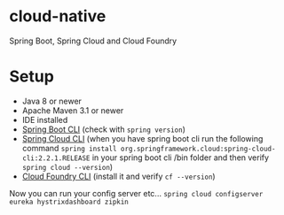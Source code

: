 # cloud-native
Spring Boot, Spring Cloud and Cloud Foundry

# Setup
 - Java 8 or newer
 - Apache Maven 3.1 or newer
 - IDE installed
 - [Spring Boot CLI](https://docs.spring.io/spring-boot/docs/current/reference/html/spring-boot-cli.html) (check with `spring version`)
 - [Spring Cloud CLI](https://cloud.spring.io/spring-cloud-cli/reference/html/) (when you have spring boot cli run the following command `spring install org.springframework.cloud:spring-cloud-cli:2.2.1.RELEASE` in your spring boot cli /bin folder and then verify `spring cloud --version`)
 - [Cloud Foundry CLI](https://github.com/cloudfoundry/cli#installers-and-compressed-binaries) (install it and verify `cf --version`)
 
 Now you can run your config server etc... `spring cloud configserver eureka hystrixdashboard zipkin`
